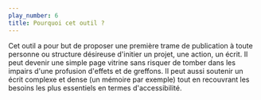 ```yaml
---
play_number: 6
title: Pourquoi cet outil ?
---
```


Cet outil a pour but de proposer une première trame de publication à toute personne ou structure désireuse d'initier un projet, une action, un écrit.
Il peut devenir une simple page vitrine sans risquer de tomber dans les impairs d'une profusion d'effets et de greffons. Il peut aussi soutenir un écrit complexe et dense (un mémoire par exemple) tout en recouvrant les besoins les plus essentiels en termes d'accessibilité.


<!-- Récapitulatif Syntax Markdown 

Start by:	(3 dash, carriage return)
			play_number: 1
			title: Understand what people need
			(3 dash, carriage return)

h1:		#
h2:		##
h3:		###

a: 		[about the Blabla](https://blab.la)
ul: 	- Blabla
ol:		1. Blabla

Espace fine : 				&thinsp;
Espace fine insécable : 	&#8239;
Espace insécable : 			&nbsp;

-->